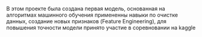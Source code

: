 В этом проекте 
	была создана первая модель, основанная на алгоритмах  машинного обучения
	примененны навыки по очистке данных, создание новых признаков (Feature Engineering), для повышения точности модели
	принято участие в соревновании на kaggle